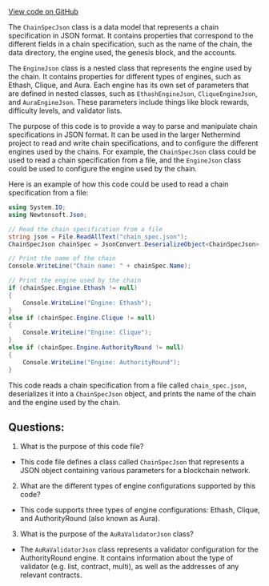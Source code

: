 [View code on GitHub](https://github.com/NethermindEth/nethermind/src/Nethermind/Nethermind.Specs/ChainSpecStyle/Json/ChainSpecJson.cs)

The `ChainSpecJson` class is a data model that represents a chain specification in JSON format. It contains properties that correspond to the different fields in a chain specification, such as the name of the chain, the data directory, the engine used, the genesis block, and the accounts. 

The `EngineJson` class is a nested class that represents the engine used by the chain. It contains properties for different types of engines, such as Ethash, Clique, and Aura. Each engine has its own set of parameters that are defined in nested classes, such as `EthashEngineJson`, `CliqueEngineJson`, and `AuraEngineJson`. These parameters include things like block rewards, difficulty levels, and validator lists.

The purpose of this code is to provide a way to parse and manipulate chain specifications in JSON format. It can be used in the larger Nethermind project to read and write chain specifications, and to configure the different engines used by the chains. For example, the `ChainSpecJson` class could be used to read a chain specification from a file, and the `EngineJson` class could be used to configure the engine used by the chain.

Here is an example of how this code could be used to read a chain specification from a file:

```csharp
using System.IO;
using Newtonsoft.Json;

// Read the chain specification from a file
string json = File.ReadAllText("chain_spec.json");
ChainSpecJson chainSpec = JsonConvert.DeserializeObject<ChainSpecJson>(json);

// Print the name of the chain
Console.WriteLine("Chain name: " + chainSpec.Name);

// Print the engine used by the chain
if (chainSpec.Engine.Ethash != null)
{
    Console.WriteLine("Engine: Ethash");
}
else if (chainSpec.Engine.Clique != null)
{
    Console.WriteLine("Engine: Clique");
}
else if (chainSpec.Engine.AuthorityRound != null)
{
    Console.WriteLine("Engine: AuthorityRound");
}
```

This code reads a chain specification from a file called `chain_spec.json`, deserializes it into a `ChainSpecJson` object, and prints the name of the chain and the engine used by the chain.
## Questions: 
 1. What is the purpose of this code file?
- This code file defines a class called `ChainSpecJson` that represents a JSON object containing various parameters for a blockchain network.

2. What are the different types of engine configurations supported by this code?
- This code supports three types of engine configurations: Ethash, Clique, and AuthorityRound (also known as Aura).

3. What is the purpose of the `AuRaValidatorJson` class?
- The `AuRaValidatorJson` class represents a validator configuration for the AuthorityRound engine. It contains information about the type of validator (e.g. list, contract, multi), as well as the addresses of any relevant contracts.